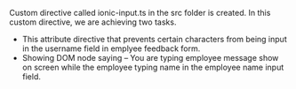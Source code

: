 Custom directive called ionic-input.ts in the src folder is created. In this custom directive, we are achieving two tasks.
- This attribute directive that prevents certain characters from being input in the username field in emplyee feedback form.
- Showing DOM node saying – You are typing employee message show on screen while the employee typing name in the employee name input field.
